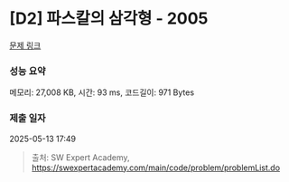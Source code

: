 # [D2] 파스칼의 삼각형 - 2005 

[문제 링크](https://swexpertacademy.com/main/code/problem/problemDetail.do?contestProbId=AV5P0-h6Ak4DFAUq) 

### 성능 요약

메모리: 27,008 KB, 시간: 93 ms, 코드길이: 971 Bytes

### 제출 일자

2025-05-13 17:49



> 출처: SW Expert Academy, https://swexpertacademy.com/main/code/problem/problemList.do